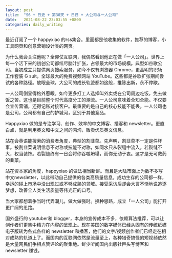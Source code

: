 ```yaml
---
layout: post
title:  "S6 + 日更 + 第30天 + 日日 + 大公司与一人公司"
date:   2021-08-22 23:03:55 +0800
categories: daily_writing
---
```

最近订阅了一个 happyxiao 的rss集合。里面都是他收集的软件，推荐的博客，小工具网页和创意营销设计类的网页。

为什么我会关注他呢？全仰仗互联网，我偶然看到他正在做「一人公司」。世界上每一个活下来的初创公司都绞尽脑汁扩张，占领最大的市场规模。典型如谷歌公司。当初成立只提供网页搜索服务，如今不仅有浏览器 Chrome，更高明的职场工作套装 G suit，全球最大的免费视频网站 YouTube。这些都是谷歌扩张期间尝试的各种路径。放眼全球，大公司的成长轨迹都如这般，推陈出新，永不停歇。

一人公司倒显得格外惹眼。如今更多打工人选择叫外卖或在公司周边吃饭，免去做饭之苦。这也是目前整个时代高度分工的潮流。一人公司意味着全知全能。不仅要会宣传营销，还得记账对接客户。最重要的是自己的核心技能不能丢。一人公司也是公司，公司都有自己的护城河，区别于其他竞品。

Happyxiao 做的是专注学习、创作、效率的中文博客、播客和 newsletter。更直白点，就是利用英文和中文之间的鸿沟，贩卖优质英文信息。

站在会英语能搜索的消费者角度，典型的割韭菜。先声明，割韭菜不一定是件坏事。被割韭菜说明信息不对称或技能不对称，如同水只从裂缝中流入。若裂缝不大，权当装饰。若裂缝终有一日会将你吞噬坍塌，而你无动于衷。这才是无可救药的韭菜。

站在资本家的角度，happyxiao 的做法相当新鲜。而且是大陆市面上为数不多写中文newsletter，以此带动自己提供的各类高质量信息。成功生存的公司都一样，幸运的碰上市场中没出现过或不够成熟的领域。接受采访后却会大言不惭地说追逐梦想，改善全人类生活质量等伟光正的口号。

当大家都想着争当时代弄潮儿，做大做强时。换种思路，成立「一人公司」能打开更广阔的思路。

国外盛行的 youtuber和 blogger，本身的宣传成本不多，依赖算法推荐，可以让创作者们更集中精力在内容的呈现上。现在美国的数字媒体已经从固有的传统纸媒电子版转为各式各样的 newsletter 和播客，他们的文字/视频创作者们已经走在相对成熟的轨道上了。而国内的互联网依然是流量至上，各种猎奇搞怪的短视频依然是大量网民们争相点赞评论的聚集地。鲜少听闻国内出版社巨头写博客和 newsletter 赚钱。